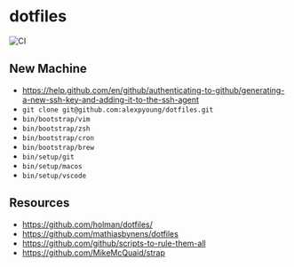 # dotfiles

![CI](https://github.com/alexpyoung/dotfiles/workflows/CI/badge.svg?branch=master)

## New Machine

- https://help.github.com/en/github/authenticating-to-github/generating-a-new-ssh-key-and-adding-it-to-the-ssh-agent
- `git clone git@github.com:alexpyoung/dotfiles.git`
- `bin/bootstrap/vim`
- `bin/bootstrap/zsh`
- `bin/bootstrap/cron`
- `bin/bootstrap/brew`
- `bin/setup/git`
- `bin/setup/macos`
- `bin/setup/vscode`

## Resources
- https://github.com/holman/dotfiles/
- https://github.com/mathiasbynens/dotfiles
- https://github.com/github/scripts-to-rule-them-all
- https://github.com/MikeMcQuaid/strap
